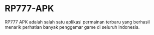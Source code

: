 # RP777-APK
RP777 APK adalah salah satu aplikasi permainan terbaru yang berhasil menarik perhatian banyak penggemar game di seluruh Indonesia.
